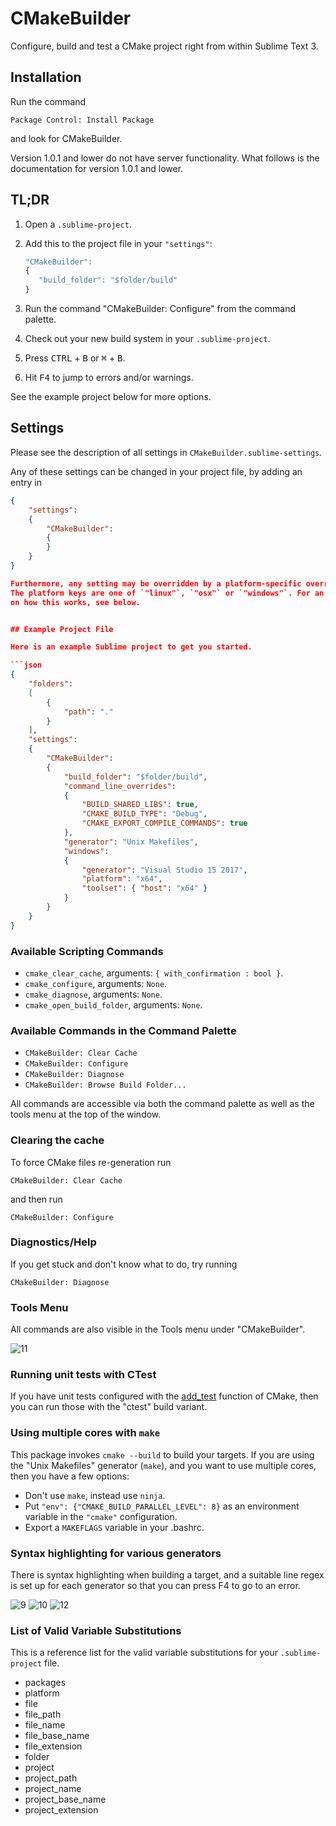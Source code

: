 # CMakeBuilder

Configure, build and test a CMake project right from within Sublime Text 3.

## Installation

Run the command

    Package Control: Install Package

and look for CMakeBuilder.

Version 1.0.1 and lower do not have server functionality. What follows is the
documentation for version 1.0.1 and lower.

## TL;DR

1. Open a `.sublime-project`.

2. Add this to the project file in your `"settings"`:

   ```javascript
   "CMakeBuilder":
   {
      "build_folder": "$folder/build"
   }
   ```

3. Run the command "CMakeBuilder: Configure" from the command palette.

4. Check out your new build system in your `.sublime-project`.

5. Press <kbd>CTRL</kbd> + <kbd>B</kbd> or <kbd>⌘</kbd> + <kbd>B</kbd>.

6. Hit <kbd>F4</kbd> to jump to errors and/or warnings.

See the example project below for more options.

## Settings

Please see the description of all settings in `CMakeBuilder.sublime-settings`.

Any of these settings can be changed in your project file, by adding an entry in

````json
{
    "settings":
    {
        "CMakeBuilder":
        {
        }
    }
}

Furthermore, any setting may be overridden by a platform-specific override.
The platform keys are one of `"linux"`, `"osx"` or `"windows"`. For an example
on how this works, see below.


## Example Project File

Here is an example Sublime project to get you started.

```json
{
    "folders":
    [
        {
            "path": "."
        }
    ],
    "settings":
    {
        "CMakeBuilder":
        {
            "build_folder": "$folder/build",
            "command_line_overrides":
            {
                "BUILD_SHARED_LIBS": true,
                "CMAKE_BUILD_TYPE": "Debug",
                "CMAKE_EXPORT_COMPILE_COMMANDS": true
            },
            "generator": "Unix Makefiles",
            "windows":
            {
                "generator": "Visual Studio 15 2017",
                "platform": "x64",
                "toolset": { "host": "x64" }
            }
        }
    }
}

````

### Available Scripting Commands

- `cmake_clear_cache`, arguments: `{ with_confirmation : bool }`.
- `cmake_configure`, arguments: `None`.
- `cmake_diagnose`, arguments: `None`.
- `cmake_open_build_folder`, arguments: `None`.

### Available Commands in the Command Palette

- `CMakeBuilder: Clear Cache`
- `CMakeBuilder: Configure`
- `CMakeBuilder: Diagnose`
- `CMakeBuilder: Browse Build Folder...`

All commands are accessible via both the command palette as well as the tools
menu at the top of the window.

### Clearing the cache

To force CMake files re-generation run

    CMakeBuilder: Clear Cache

and then run

    CMakeBuilder: Configure

### Diagnostics/Help

If you get stuck and don't know what to do, try running

    CMakeBuilder: Diagnose

### Tools Menu

All commands are also visible in the Tools menu under "CMakeBuilder".

![11][11] <!-- Screenshot #11 -->

### Running unit tests with CTest

If you have unit tests configured with the [add_test][2] function of CMake, then
you can run those with the "ctest" build variant.

### Using multiple cores with `make`

This package invokes `cmake --build` to build your targets. If you are using the
"Unix Makefiles" generator (`make`), and you want to use multiple cores, then
you have a few options:

- Don't use `make`, instead use `ninja`.
- Put `"env": {"CMAKE_BUILD_PARALLEL_LEVEL": 8}` as an environment variable in
  the `"cmake"` configuration.
- Export a `MAKEFLAGS` variable in your .bashrc.

### Syntax highlighting for various generators

There is syntax highlighting when building a target, and a suitable line regex
is set up for each generator so that you can press F4 to go to an error.

![9][9] <!-- Screenshot #9  -->
![10][10] <!-- Screenshot #10 -->
![12][12] <!-- Screenshot #12 -->

### List of Valid Variable Substitutions

This is a reference list for the valid variable substitutions for your
`.sublime-project` file.

- packages
- platform
- file
- file_path
- file_name
- file_base_name
- file_extension
- folder
- project
- project_path
- project_name
- project_base_name
- project_extension

[2]: https://cmake.org/cmake/help/latest/command/add_test.html
[9]: https://raw.githubusercontent.com/rwols/CMakeBuilder/screenshots/screenshots/9.png
[10]: https://raw.githubusercontent.com/rwols/CMakeBuilder/screenshots/screenshots/10.png
[11]: https://raw.githubusercontent.com/rwols/CMakeBuilder/screenshots/screenshots/11.png
[12]: https://raw.githubusercontent.com/rwols/CMakeBuilder/screenshots/screenshots/12.png
